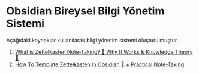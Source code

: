 # Obsidian Bireysel Bilgi Yönetim Sistemi

Aşağıdaki kaynaklar kullanılarak bilgi yönetim sistemi oluşturulmuştur.

1. [What is Zettelkasten Note-Taking? 📝 Why It Works & Knowledge Theory 🧠](https://youtu.be/00LKsV8h6zY)
2. [How To Template Zettelkasten In Obsidian 📝 + Practical Note-Taking](https://youtu.be/worpx0LOeII)